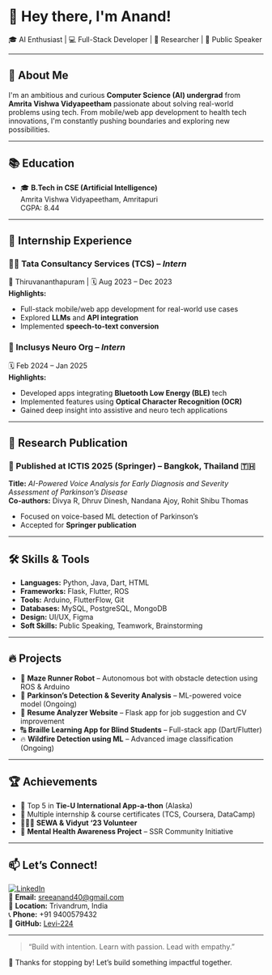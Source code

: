 # 👋 Hey there, I'm Anand!

🎓 AI Enthusiast | 💻 Full-Stack Developer | 🔬 Researcher | 🎤 Public Speaker

---

## 🚀 About Me

I'm an ambitious and curious **Computer Science (AI) undergrad** from **Amrita Vishwa Vidyapeetham** passionate about solving real-world problems using tech. From mobile/web app development to health tech innovations, I'm constantly pushing boundaries and exploring new possibilities.

---

## 📚 Education

- 🎓 **B.Tech in CSE (Artificial Intelligence)**  
  Amrita Vishwa Vidyapeetham, Amritapuri  
  CGPA: 8.44

---

## 💼 Internship Experience

### 👨‍💻 Tata Consultancy Services (TCS) – *Intern*  
📍 Thiruvananthapuram | 🗓️ Aug 2023 – Dec 2023  
**Highlights:**
- Full-stack mobile/web app development for real-world use cases  
- Explored **LLMs** and **API integration**  
- Implemented **speech-to-text conversion**

### 🧠 Inclusys Neuro Org – *Intern*  
🗓️ Feb 2024 – Jan 2025  
**Highlights:**
- Developed apps integrating **Bluetooth Low Energy (BLE)** tech  
- Implemented features using **Optical Character Recognition (OCR)**  
- Gained deep insight into assistive and neuro tech applications

---

## 🧪 Research Publication

### 📝 Published at ICTIS 2025 (Springer) – Bangkok, Thailand 🇹🇭  
**Title:** *AI-Powered Voice Analysis for Early Diagnosis and Severity Assessment of Parkinson’s Disease*  
**Co-authors:** Divya R, Dhruv Dinesh, Nandana Ajoy, Rohit Shibu Thomas  
- Focused on voice-based ML detection of Parkinson’s  
- Accepted for **Springer publication**

---

## 🛠️ Skills & Tools

- **Languages:** Python, Java, Dart, HTML  
- **Frameworks:** Flask, Flutter, ROS  
- **Tools:** Arduino, FlutterFlow, Git  
- **Databases:** MySQL, PostgreSQL, MongoDB  
- **Design:** UI/UX, Figma  
- **Soft Skills:** Public Speaking, Teamwork, Brainstorming

---

## 🔥 Projects

- 🤖 **Maze Runner Robot** – Autonomous bot with obstacle detection using ROS & Arduino  
- 🧠 **Parkinson’s Detection & Severity Analysis** – ML-powered voice model (Ongoing)  
- 📄 **Resume Analyzer Website** – Flask app for job suggestion and CV improvement  
- 🔠 **Braille Learning App for Blind Students** – Full-stack app (Dart/Flutter)  
- 🔥 **Wildfire Detection using ML** – Advanced image classification (Ongoing)

---

## 🏆 Achievements

- 🥇 Top 5 in **Tie-U International App-a-thon** (Alaska)  
- 📜 Multiple internship & course certificates (TCS, Coursera, DataCamp)  
- 🧑‍🤝‍🧑 **SEWA & Vidyut ‘23 Volunteer**  
- 🧠 **Mental Health Awareness Project** – SSR Community Initiative  

---

## 📫 Let’s Connect!

[![LinkedIn](https://img.shields.io/badge/LinkedIn-Connect-blue?logo=linkedin)](https://www.linkedin.com/in/anand-s-194435222/)  
📧 **Email:** sreeanand40@gmail.com  
📍 **Location:** Trivandrum, India  
📞 **Phone:** +91 9400579432  
🔗 **GitHub:** [Levi-224](https://github.com/Levi-224)

---

> “Build with intention. Learn with passion. Lead with empathy.”  

🌟 Thanks for stopping by! Let’s build something impactful together.
